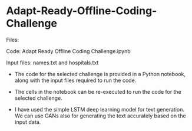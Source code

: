 # Adapt-Ready-Offline-Coding-Challenge

Files:

Code: Adapt Ready Offline Coding Challenge.ipynb

Input files: names.txt and hospitals.txt

* The code for the selected challenge is provided in a Python notebook, along with the input files required to run the code. 
* The cells in the notebook can be re-executed to run the code for the selected challenge.

* I have used the simple LSTM deep learning model for text generation. We can use GANs also for generating the text accurately based on the input data.
